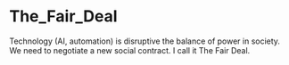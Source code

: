 # The_Fair_Deal
Technology (AI, automation) is disruptive the balance of power in society. We need to negotiate a new social contract. I call it The Fair Deal.
